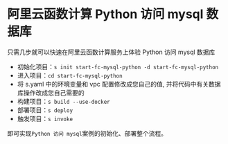 # 阿里云函数计算 Python 访问 mysql 数据库

只需几步就可以快速在阿里云函数计算服务上体验 Python 访问 mysql 数据库

- 初始化项目：`s init start-fc-mysql-python -d start-fc-mysql-python`
- 进入项目：`cd start-fc-mysql-python`
- 将 s.yaml 中的环境变量和 vpc 配置修改成您自己的值, 并将代码中有关数据库操作改成您自己需要的
- 构建项目：`s build --use-docker`
- 部署项目：`s deploy`
- 触发项目：`s invoke`

即可实现`Python 访问 mysql`案例的初始化、部署整个流程。

